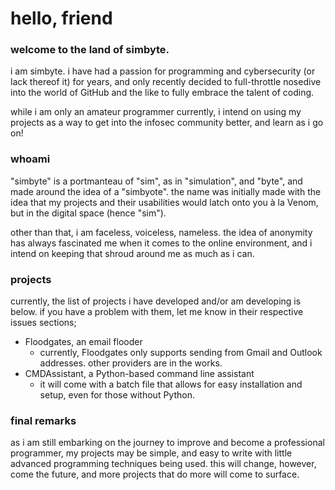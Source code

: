 # hello, friend

### welcome to the land of simbyte.

i am simbyte. i have had a passion for programming and cybersecurity (or lack thereof it) for years, and only recently decided to full-throttle nosedive into the world of GitHub and the like to fully embrace the talent of coding.

while i am only an amateur programmer currently, i intend on using my projects as a way to get into the infosec community better, and learn as i go on!

### whoami

"simbyte" is a portmanteau of "sim", as in "simulation", and "byte", and made around the idea of a "simbyote". the name was initially made with the idea that my projects and their usabilities would latch onto you à la Venom, but in the digital space (hence "sim").

other than that, i am faceless, voiceless, nameless. the idea of anonymity has always fascinated me when it comes to the online environment, and i intend on keeping that shroud around me as much as i can.

### projects

currently, the list of projects i have developed and/or am developing is below. if you have a problem with them, let me know in their respective issues sections;

- Floodgates, an email flooder
    - currently, Floodgates only supports sending from Gmail and Outlook addresses. other providers are in the works.
- CMDAssistant, a Python-based command line assistant
    - it will come with a batch file that allows for easy installation and setup, even for those without Python.

### final remarks

as i am still embarking on the journey to improve and become a professional programmer, my projects may be simple, and easy to write with little advanced programming techniques being used. this will change, however, come the future, and more projects that do more will come to surface.

<!---
simbyte404/simbyte404 is a ✨ special ✨ repository because its `README.md` (this file) appears on your GitHub profile.
You can click the Preview link to take a look at your changes.
--->
